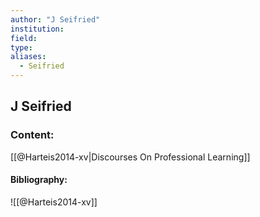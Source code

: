```yaml
---
author: "J Seifried"
institution:
field:
type:
aliases:
  - Seifried
---
```


## J Seifried

### Content:
[[@Harteis2014-xv|Discourses On Professional Learning]]

#### Bibliography:

![[@Harteis2014-xv]]